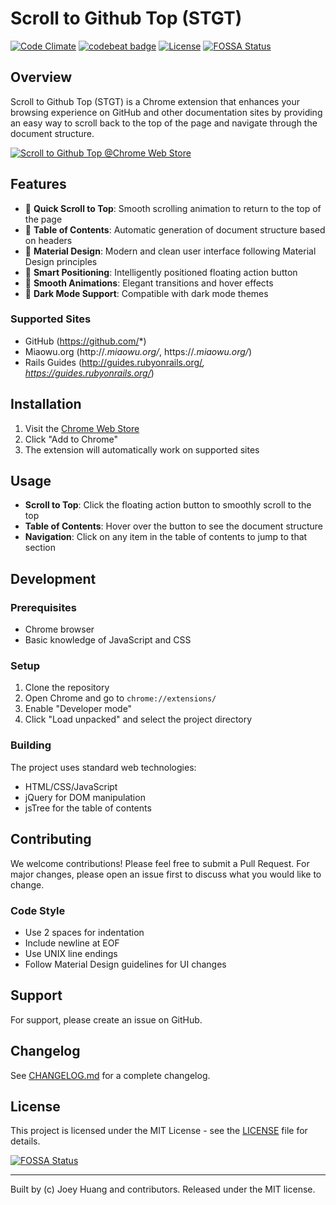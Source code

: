 # Scroll to Github Top (STGT)

[![Code Climate](https://codeclimate.com/github/oiahoon/scroll-to-github-top/badges/gpa.svg)](https://codeclimate.com/github/oiahoon/scroll-to-github-top)
[![codebeat badge](https://codebeat.co/badges/c4d5569b-bd7b-4353-ba80-6e6a9d7e2d19)](https://codebeat.co/projects/github-com-oiahoon-scroll-to-github-top-master)
[![License](https://img.shields.io/badge/License-MIT-blue.svg)](LICENSE)
[![FOSSA Status](https://app.fossa.io/api/projects/git%2Bhttps%3A%2F%2Fgithub.com%2Foiahoon%2Fscroll-to-github-top.svg?type=shield)](https://app.fossa.io/projects/git%2Bhttps%3A%2F%2Fgithub.com%2Foiahoon%2Fscroll-to-github-top?ref=badge_shield)

## Overview

Scroll to Github Top (STGT) is a Chrome extension that enhances your browsing experience on GitHub and other documentation sites by providing an easy way to scroll back to the top of the page and navigate through the document structure.

[![Scroll to Github Top @Chrome Web Store](https://developer.chrome.com/webstore/images/ChromeWebStore_Badge_v2_206x58.png "Scroll to Github Top @Chrome Web Store")](https://chrome.google.com/webstore/detail/scroll-to-github-top/hkpdpioemdlpimimpjghlcdocmjmpkjc)

## Features

- 🚀 **Quick Scroll to Top**: Smooth scrolling animation to return to the top of the page
- 📑 **Table of Contents**: Automatic generation of document structure based on headers
- 🎨 **Material Design**: Modern and clean user interface following Material Design principles
- 🎯 **Smart Positioning**: Intelligently positioned floating action button
- 💫 **Smooth Animations**: Elegant transitions and hover effects
- 🌙 **Dark Mode Support**: Compatible with dark mode themes

### Supported Sites
- GitHub (https://github.com/*)
- Miaowu.org (http://*.miaowu.org/*, https://*.miaowu.org/*)
- Rails Guides (http://guides.rubyonrails.org/*, https://guides.rubyonrails.org/*)

## Installation

1. Visit the [Chrome Web Store](https://chrome.google.com/webstore/detail/scroll-to-github-top/hkpdpioemdlpimimpjghlcdocmjmpkjc)
2. Click "Add to Chrome"
3. The extension will automatically work on supported sites

## Usage

- **Scroll to Top**: Click the floating action button to smoothly scroll to the top
- **Table of Contents**: Hover over the button to see the document structure
- **Navigation**: Click on any item in the table of contents to jump to that section

## Development

### Prerequisites
- Chrome browser
- Basic knowledge of JavaScript and CSS

### Setup
1. Clone the repository
2. Open Chrome and go to `chrome://extensions/`
3. Enable "Developer mode"
4. Click "Load unpacked" and select the project directory

### Building
The project uses standard web technologies:
- HTML/CSS/JavaScript
- jQuery for DOM manipulation
- jsTree for the table of contents

## Contributing

We welcome contributions! Please feel free to submit a Pull Request. For major changes, please open an issue first to discuss what you would like to change.

### Code Style
- Use 2 spaces for indentation
- Include newline at EOF
- Use UNIX line endings
- Follow Material Design guidelines for UI changes

## Support

For support, please create an issue on GitHub.

## Changelog

See [CHANGELOG.md](CHANGELOG.md) for a complete changelog.

## License

This project is licensed under the MIT License - see the [LICENSE](LICENSE) file for details.

[![FOSSA Status](https://app.fossa.io/api/projects/git%2Bhttps%3A%2F%2Fgithub.com%2Foiahoon%2Fscroll-to-github-top.svg?type=large)](https://app.fossa.io/projects/git%2Bhttps%3A%2F%2Fgithub.com%2Foiahoon%2Fscroll-to-github-top?ref=badge_large)

---

Built by (c) Joey Huang and contributors. Released under the MIT license.
